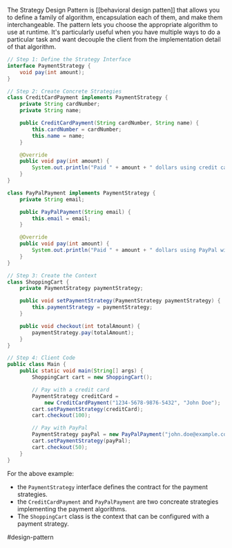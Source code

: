 The Strategy Design Pattern is [[behavioral design patten]] that allows you to define a family of algorithm, encapsulation each of them, and make them interchangeable. The pattern lets you choose the appropriate algorithm to use at runtime. It's particularly useful when you have multiple ways to do a particular task and want decouple the client from the implementation detail of that algorithm.

```Java
// Step 1: Define the Strategy Interface
interface PaymentStrategy {
    void pay(int amount);
}

// Step 2: Create Concrete Strategies
class CreditCardPayment implements PaymentStrategy {
    private String cardNumber;
    private String name;

    public CreditCardPayment(String cardNumber, String name) {
        this.cardNumber = cardNumber;
        this.name = name;
    }

    @Override
    public void pay(int amount) {
        System.out.println("Paid " + amount + " dollars using credit card: " + cardNumber);
    }
}

class PayPalPayment implements PaymentStrategy {
    private String email;

    public PayPalPayment(String email) {
        this.email = email;
    }

    @Override
    public void pay(int amount) {
        System.out.println("Paid " + amount + " dollars using PayPal with email: " + email);
    }
}

// Step 3: Create the Context
class ShoppingCart {
    private PaymentStrategy paymentStrategy;

    public void setPaymentStrategy(PaymentStrategy paymentStrategy) {
        this.paymentStrategy = paymentStrategy;
    }

    public void checkout(int totalAmount) {
        paymentStrategy.pay(totalAmount);
    }
}

// Step 4: Client Code
public class Main {
    public static void main(String[] args) {
        ShoppingCart cart = new ShoppingCart();

        // Pay with a credit card
        PaymentStrategy creditCard = 
	        new CreditCardPayment("1234-5678-9876-5432", "John Doe");
        cart.setPaymentStrategy(creditCard);
        cart.checkout(100);

        // Pay with PayPal
        PaymentStrategy payPal = new PayPalPayment("john.doe@example.com");
        cart.setPaymentStrategy(payPal);
        cart.checkout(50);
    }
}
```

For the above example:
- the `PaymentStrategy` interface defines the contract for the payment strategies.
- the `CreditCardPayment` and `PayPalPayment` are two concreate strategies implementing the payment algorithms.
- The `ShoppingCart` class is the context that can be configured with a payment strategy.

#design-pattern 